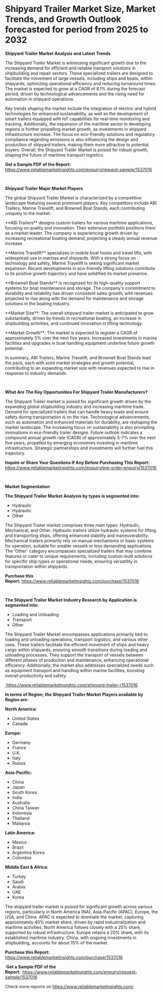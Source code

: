 <p><h1>Shipyard Trailer Market Size, Market Trends, and Growth Outlook forecasted for period from 2025 to 2032</h1></p><p><strong>Shipyard Trailer Market Analysis and Latest Trends</strong></p>
<p><p>The Shipyard Trailer Market is witnessing significant growth due to the increasing demand for efficient and reliable transport solutions in shipbuilding and repair sectors. These specialized trailers are designed to facilitate the movement of large vessels, including ships and boats, within shipyards, optimizing operational efficiency and reducing turnaround times. The market is expected to grow at a CAGR of 8.1% during the forecast period, driven by technological advancements and the rising need for automation in shipyard operations. </p><p>Key trends shaping the market include the integration of electric and hybrid technologies for enhanced sustainability, as well as the development of smart trailers equipped with IoT capabilities for real-time monitoring and tracking. Additionally, the expansion of the maritime sector in developing regions is further propelling market growth, as investments in shipyard infrastructure increase. The focus on eco-friendly solutions and regulatory compliance regarding emissions is also influencing the design and production of shipyard trailers, making them more attractive to potential buyers. Overall, the Shipyard Trailer Market is poised for robust growth, shaping the future of maritime transport logistics.</p></p>
<p><strong>Get a Sample PDF of the Report:&nbsp;</strong> <a href="https://www.reliablemarketinsights.com/enquiry/request-sample/1537016?utm_campaign=3013&utm_medium=2&utm_source=Github&utm_content=ia&utm_term=30032025&utm_id=shipyard-trailer">https://www.reliablemarketinsights.com/enquiry/request-sample/1537016</a></p>
<p>&nbsp;</p>
<p><strong>Shipyard Trailer Major Market Players</strong></p>
<p><p>The global Shipyard Trailer Market is characterized by a competitive landscape featuring several prominent players. Key competitors include ABI Trailers, Marine Travelift, and Brownell Boat Stands, each contributing uniquely to the market.</p><p>**ABI Trailers** designs custom trailers for various maritime applications, focusing on quality and innovation. Their extensive portfolio positions them as a market leader. The company is experiencing growth driven by increasing recreational boating demand, projecting a steady annual revenue increase.</p><p>**Marine Travelift** specializes in mobile boat hoists and travel lifts, with widespread use in marinas and shipyards. With a strong focus on technology and safety, Marine Travelift is seeing significant market expansion. Recent developments in eco-friendly lifting solutions contribute to its positive growth trajectory and have solidified its market presence.</p><p>**Brownell Boat Stands** is recognized for its high-quality support systems for boat maintenance and storage. The company's commitment to durability and reliability has driven consistent sales growth, with revenues projected to rise along with the demand for maintenance and storage solutions in the boating industry.</p><p>**Market Size**: The overall shipyard trailer market is anticipated to grow substantially, driven by trends in recreational boating, an increase in shipbuilding activities, and continued innovation in lifting technology.</p><p>**Market Growth**: The market is expected to register a CAGR of approximately 5% over the next five years. Increased investments in marina facilities and upgrades in boat handling equipment underline future growth potential.</p><p>In summary, ABI Trailers, Marine Travelift, and Brownell Boat Stands lead the pack, each with solid market strategies and growth potential, contributing to an expanding market size with revenues expected to rise in response to industry demands.</p></p>
<p>&nbsp;</p>
<p><strong>What Are The Key Opportunities For Shipyard Trailer Manufacturers?</strong></p>
<p><p>The Shipyard Trailer market is poised for significant growth driven by the expanding global shipbuilding industry and increasing maritime trade. Demand for specialized trailers that can handle heavy loads and ensure safety during transportation is on the rise. Technological advancements, such as automation and enhanced materials for durability, are reshaping the market landscape. The increasing focus on sustainability is also prompting innovations in eco-friendly trailer designs. Future outlook indicates a compound annual growth rate (CAGR) of approximately 5-7% over the next five years, propelled by emerging economies investing in maritime infrastructure. Strategic partnerships and investments will further fuel this trajectory.</p></p>
<p><strong>Inquire or Share Your Questions If Any Before Purchasing This Report:</strong> <a href="https://www.reliablemarketinsights.com/enquiry/pre-order-enquiry/1537016?utm_campaign=3013&utm_medium=2&utm_source=Github&utm_content=ia&utm_term=30032025&utm_id=shipyard-trailer">https://www.reliablemarketinsights.com/enquiry/pre-order-enquiry/1537016</a></p>
<p>&nbsp;</p>
<p><strong>Market Segmentation</strong></p>
<p><strong>The Shipyard Trailer Market Analysis by types is segmented into:</strong></p>
<p><ul><li>Hydraulic</li><li>Hydraulic</li><li>Other</li></ul></p>
<p><p>The Shipyard Trailer market comprises three main types: Hydraulic, Mechanical, and Other. Hydraulic trailers utilize hydraulic systems for lifting and transporting ships, offering enhanced stability and maneuverability. Mechanical trailers primarily rely on manual mechanisms or basic systems for operation, suitable for smaller vessels or less demanding applications. The 'Other' category encompasses specialized trailers that may combine features or cater to unique requirements, including custom-built solutions for specific ship types or operational needs, ensuring versatility in transportation within shipyards.</p></p>
<p><strong>Purchase this Report:&nbsp;</strong><a href="https://www.reliablemarketinsights.com/purchase/1537016?utm_campaign=3013&utm_medium=2&utm_source=Github&utm_content=ia&utm_term=30032025&utm_id=shipyard-trailer">https://www.reliablemarketinsights.com/purchase/1537016</a></p>
<p>&nbsp;</p>
<p><strong>The Shipyard Trailer Market Industry Research by Application is segmented into:</strong></p>
<p><ul><li>Loading and Unloading</li><li>Transport</li><li>Other</li></ul></p>
<p><p>The Shipyard Trailer Market encompasses applications primarily tied to loading and unloading operations, transport logistics, and various other uses. These trailers facilitate the efficient movement of ships and heavy cargo within shipyards, ensuring smooth transitions during loading and unloading processes. They support the transport of vessels between different phases of production and maintenance, enhancing operational efficiency. Additionally, the market also addresses specialized needs such as equipment transport and handling within marine facilities, boosting overall productivity and safety.</p></p>
<p><a href="https://www.reliablemarketinsights.com/shipyard-trailer-r1537016?utm_campaign=3013&utm_medium=2&utm_source=Github&utm_content=ia&utm_term=30032025&utm_id=shipyard-trailer">&nbsp;https://www.reliablemarketinsights.com/shipyard-trailer-r1537016</a></p>
<p><strong>In terms of Region, the Shipyard Trailer Market Players available by Region are:</strong></p>
<p>
    <p> <strong> North America: </strong>
        <ul>
            <li>United States</li>
            <li>Canada</li>
        </ul>
        </p> 
    <p> <strong> Europe: </strong>
        <ul>
            <li>Germany</li>
            <li>France</li>
            <li>U.K.</li>
            <li>Italy</li>
            <li>Russia</li>
        </ul>
        </p> 
    <p> <strong> Asia-Pacific: </strong>
        <ul>
            <li>China</li>
            <li>Japan</li>
            <li>South Korea</li>
            <li>India</li>
            <li>Australia</li>
            <li>China Taiwan</li>
            <li>Indonesia</li>
            <li>Thailand</li>
            <li>Malaysia</li>
        </ul>
        </p> 
    <p> <strong> Latin America: </strong>
        <ul>
            <li>Mexico</li>
            <li>Brazil</li>
            <li>Argentina Korea</li>
            <li>Colombia</li>
        </ul>
        </p> 
    <p> <strong> Middle East & Africa: </strong>
        <ul>
            <li>Turkey</li>
            <li>Saudi</li>
            <li>Arabia</li>
            <li>UAE</li>
            <li>Korea</li>
        </ul>
    </p>
    </p>
<p><p>The shipyard trailer market is poised for significant growth across various regions, particularly in North America (NA), Asia-Pacific (APAC), Europe, the USA, and China. APAC is expected to dominate the market, capturing approximately 40% market share, driven by rapid industrialization and maritime activities. North America follows closely with a 25% share, supported by robust infrastructure. Europe retains a 20% share, with its established maritime industry. China, with ongoing investments in shipbuilding, accounts for about 15% of the market.</p></p>
<p><strong>Purchase this Report: </strong><a href="https://www.reliablemarketinsights.com/purchase/1537016?utm_campaign=3013&utm_medium=2&utm_source=Github&utm_content=ia&utm_term=30032025&utm_id=shipyard-trailer">https://www.reliablemarketinsights.com/purchase/1537016</a></p>
<p>&nbsp;<strong>Get a Sample PDF of the Report:&nbsp;&nbsp;</strong><a href="https://www.reliablemarketinsights.com/enquiry/request-sample/1537016?utm_campaign=3013&utm_medium=2&utm_source=Github&utm_content=ia&utm_term=30032025&utm_id=shipyard-trailer">https://www.reliablemarketinsights.com/enquiry/request-sample/1537016</a></p>
<p><strong></strong></p>
<p>Check more reports on <a href="https://www.reliablemarketinsights.com/?utm_campaign=3013&utm_medium=2&utm_source=Github&utm_content=ia&utm_term=30032025&utm_id=shipyard-trailer">https://www.reliablemarketinsights.com/</a></p>